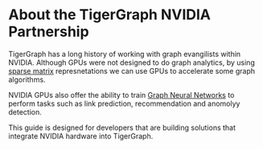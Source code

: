 # About the TigerGraph NVIDIA Partnership

TigerGraph has a long history of working with graph evangilists within NVIDIA.
Although GPUs were not designed to do graph analytics, by using 
[sparse matrix](glossary.md#sparse-matrix) represnetations we can use GPUs to accelerate some graph algorithms.

NVIDIA GPUs also offer the ability to train [Graph Neural Networks](glossary.md/#graph-neural-network-gnn)
to perform tasks such as link prediction, recommendation and anomolyy detection.

This guide is designed for developers that are building solutions that integrate NVIDIA hardware into TigerGraph.